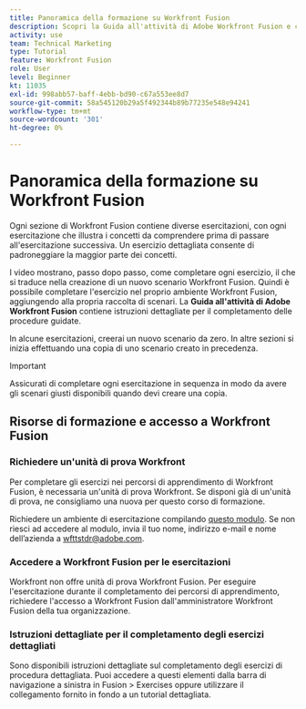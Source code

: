 ```yaml
---
title: Panoramica della formazione su Workfront Fusion
description: Scopri la Guida all'attività di Adobe Workfront Fusion e come ottenere un account di unità di test Workfront.
activity: use
team: Technical Marketing
type: Tutorial
feature: Workfront Fusion
role: User
level: Beginner
kt: 11035
exl-id: 998abb57-baff-4ebb-bd90-c67a553ee8d7
source-git-commit: 58a545120b29a5f492344b89b77235e548e94241
workflow-type: tm+mt
source-wordcount: '301'
ht-degree: 0%

---
```


# Panoramica della formazione su Workfront Fusion

Ogni sezione di Workfront Fusion contiene diverse esercitazioni, con ogni esercitazione che illustra i concetti da comprendere prima di passare all&#39;esercitazione successiva. Un esercizio dettagliata consente di padroneggiare la maggior parte dei concetti.

I video mostrano, passo dopo passo, come completare ogni esercizio, il che si traduce nella creazione di un nuovo scenario Workfront Fusion. Quindi è possibile completare l&#39;esercizio nel proprio ambiente Workfront Fusion, aggiungendo alla propria raccolta di scenari. La **Guida all&#39;attività di Adobe Workfront Fusion** contiene istruzioni dettagliate per il completamento delle procedure guidate.

In alcune esercitazioni, creerai un nuovo scenario da zero. In altre sezioni si inizia effettuando una copia di uno scenario creato in precedenza.

>[!IMPORTANT]
>
>Assicurati di completare ogni esercitazione in sequenza in modo da avere gli scenari giusti disponibili quando devi creare una copia.

## Risorse di formazione e accesso a Workfront Fusion

### Richiedere un&#39;unità di prova Workfront

Per completare gli esercizi nei percorsi di apprendimento di Workfront Fusion, è necessaria un&#39;unità di prova Workfront. Se disponi già di un&#39;unità di prova, ne consigliamo una nuova per questo corso di formazione.

Richiedere un ambiente di esercitazione compilando [questo modulo](https://forms.office.com/r/f1J8HRGrNY). Se non riesci ad accedere al modulo, invia il tuo nome, indirizzo e-mail e nome dell’azienda a wfttstdr@adobe.com.

### Accedere a Workfront Fusion per le esercitazioni

Workfront non offre unità di prova Workfront Fusion. Per eseguire l&#39;esercitazione durante il completamento dei percorsi di apprendimento, richiedere l&#39;accesso a Workfront Fusion dall&#39;amministratore Workfront Fusion della tua organizzazione.

### Istruzioni dettagliate per il completamento degli esercizi dettagliati

Sono disponibili istruzioni dettagliate sul completamento degli esercizi di procedura dettagliata. Puoi accedere a questi elementi dalla barra di navigazione a sinistra in Fusion > Exercises oppure utilizzare il collegamento fornito in fondo a un tutorial dettagliata.

